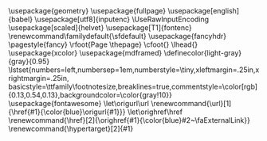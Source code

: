 ---
header-includes:
  - \usepackage{geometry}
  - \usepackage{fullpage}
  - \usepackage[english]{babel}
  - \usepackage[utf8]{inputenc}
  - \UseRawInputEncoding
  - \usepackage[scaled]{helvet}
  - \usepackage[T1]{fontenc}
  - \renewcommand\familydefault{\sfdefault}
  - \usepackage{fancyhdr}
  - \pagestyle{fancy}
  - \rfoot{Page \thepage}
  - \cfoot{}
  - \lhead{}  
  - \usepackage{xcolor}
  - \usepackage{mdframed}
  - \definecolor{light-gray}{gray}{0.95}
  - \lstset{numbers=left,numbersep=1em,numberstyle=\tiny,xleftmargin=.25in,xrightmargin=.25in, basicstyle=\ttfamily\footnotesize,breaklines=true,commentstyle=\color[rgb]{0.13,0.54,0.13},backgroundcolor=\color{gray!10}}
  - \usepackage{fontawesome}
  - \let\origurl\url
  - \renewcommand{\url}[1]{\href{#1}{\color{blue}\origurl{#1}}}
  - \let\orighref\href
  - \renewcommand{\href}[2]{\orighref{#1}{\color{blue}#2~\faExternalLink}}
  - \renewcommand{\hypertarget}[2]{#1} 
...